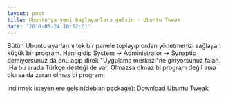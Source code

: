 ```yaml
---
layout: post
title: Ubuntu'ya yeni başlayanlara gelsin - Ubuntu Tweak
date: '2010-05-24 10:52:01'
---
```


Bütün Ubuntu ayarlarını tek bir panele toplayıp ordan yönetmenizi sağlayan küçük bir program. Hani gidip System -&gt; Administrator -&gt; Synaptic demiyorsunuz da onu açıp direk "Uygulama merkezi"ne giriyorsunuz falan.  Ha bu arada Türkçe desteği de var. Olmazsa olmaz bi program değil ama olursa da zararı olmaz bi program.

İndirmek isteyenlere gelsin(debian package):<a href="http://launchpad.net/ubuntu-tweak/0.5.x/0.5.4.1/+download/ubuntu-tweak_0.5.4.1-1_all.deb" target="_self"> Download Ubuntu Tweak</a>
